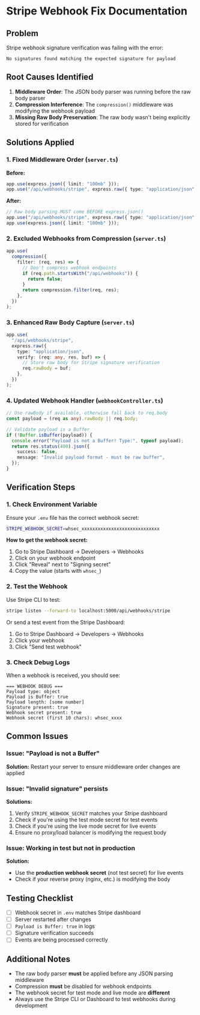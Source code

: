 # Stripe Webhook Fix Documentation

## Problem

Stripe webhook signature verification was failing with the error:

```
No signatures found matching the expected signature for payload
```

## Root Causes Identified

1. **Middleware Order**: The JSON body parser was running before the raw body parser
2. **Compression Interference**: The `compression()` middleware was modifying the webhook payload
3. **Missing Raw Body Preservation**: The raw body wasn't being explicitly stored for verification

## Solutions Applied

### 1. Fixed Middleware Order (`server.ts`)

**Before:**

```typescript
app.use(express.json({ limit: "100mb" }));
app.use("/api/webhooks/stripe", express.raw({ type: "application/json" }));
```

**After:**

```typescript
// Raw body parsing MUST come BEFORE express.json()
app.use("/api/webhooks/stripe", express.raw({ type: "application/json" }));
app.use(express.json({ limit: "100mb" }));
```

### 2. Excluded Webhooks from Compression (`server.ts`)

```typescript
app.use(
  compression({
    filter: (req, res) => {
      // Don't compress webhook endpoints
      if (req.path.startsWith("/api/webhooks")) {
        return false;
      }
      return compression.filter(req, res);
    },
  })
);
```

### 3. Enhanced Raw Body Capture (`server.ts`)

```typescript
app.use(
  "/api/webhooks/stripe",
  express.raw({
    type: "application/json",
    verify: (req: any, res, buf) => {
      // Store raw body for Stripe signature verification
      req.rawBody = buf;
    },
  })
);
```

### 4. Updated Webhook Handler (`webhookController.ts`)

```typescript
// Use rawBody if available, otherwise fall back to req.body
const payload = (req as any).rawBody || req.body;

// Validate payload is a Buffer
if (!Buffer.isBuffer(payload)) {
  console.error("Payload is not a Buffer! Type:", typeof payload);
  return res.status(400).json({
    success: false,
    message: "Invalid payload format - must be raw buffer",
  });
}
```

## Verification Steps

### 1. Check Environment Variable

Ensure your `.env` file has the correct webhook secret:

```bash
STRIPE_WEBHOOK_SECRET=whsec_xxxxxxxxxxxxxxxxxxxxxxxxxxxxx
```

**How to get the webhook secret:**

1. Go to Stripe Dashboard → Developers → Webhooks
2. Click on your webhook endpoint
3. Click "Reveal" next to "Signing secret"
4. Copy the value (starts with `whsec_`)

### 2. Test the Webhook

Use Stripe CLI to test:

```bash
stripe listen --forward-to localhost:5000/api/webhooks/stripe
```

Or send a test event from the Stripe Dashboard:

1. Go to Stripe Dashboard → Developers → Webhooks
2. Click your webhook
3. Click "Send test webhook"

### 3. Check Debug Logs

When a webhook is received, you should see:

```
=== WEBHOOK DEBUG ===
Payload type: object
Payload is Buffer: true
Payload length: [some number]
Signature present: true
Webhook secret present: true
Webhook secret (first 10 chars): whsec_xxxx
```

## Common Issues

### Issue: "Payload is not a Buffer"

**Solution:** Restart your server to ensure middleware order changes are applied

### Issue: "Invalid signature" persists

**Solutions:**

1. Verify `STRIPE_WEBHOOK_SECRET` matches your Stripe dashboard
2. Check if you're using the test mode secret for test events
3. Check if you're using the live mode secret for live events
4. Ensure no proxy/load balancer is modifying the request body

### Issue: Working in test but not in production

**Solution:**

- Use the **production webhook secret** (not test secret) for live events
- Check if your reverse proxy (nginx, etc.) is modifying the body

## Testing Checklist

- [ ] Webhook secret in `.env` matches Stripe dashboard
- [ ] Server restarted after changes
- [ ] `Payload is Buffer: true` in logs
- [ ] Signature verification succeeds
- [ ] Events are being processed correctly

## Additional Notes

- The raw body parser **must** be applied before any JSON parsing middleware
- Compression **must** be disabled for webhook endpoints
- The webhook secret for test mode and live mode are **different**
- Always use the Stripe CLI or Dashboard to test webhooks during development
